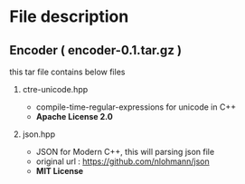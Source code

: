# File description

## Encoder ( encoder-0.1.tar.gz )

this tar file contains below files 

1. ctre-unicode.hpp
   - compile-time-regular-expressions for unicode in C++
   - **Apache License 2.0**

2. json.hpp
   - JSON for Modern C++, this will parsing json file
   - original url : https://github.com/nlohmann/json
   - **MIT License**
